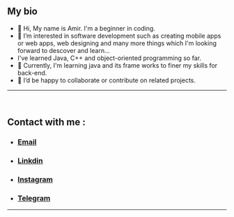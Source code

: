 ## My bio 

- 👋 Hi, My name is Amir. I'm a beginner in coding.
- 👀 I’m interested in software development such as creating mobile apps or web apps, web designing and many more things which I'm looking forward to descover and learn...
- I've learned Java, C++ and object-oriented programming so far. 
- 🌱 Currently, I'm learning java and its frame works to finer my skills for back-end.
- 💞️ I’d be happy to collaborate or contribute on related projects.
---
<br>

## Contact with me : 
- ### <a href="mailto:shivasokhana@gmail.com">Email</a> 
- ### <a href="http://linkedin.com/in/AmirShivasokhan">Linkdin</a>  
- ### <a href="http://instagram.com/amircorps">  Instagram</a>
- ### <a href="http://telegram.me/ASH_ITIS" >Telegram </a>
---
<br>

<!--
## The technologies that I use :


<img src="https://upload.wikimedia.org/wikipedia/commons/thumb/9/9a/Visual_Studio_Code_1.35_icon.svg/2048px-Visual_Studio_Code_1.35_icon.svg.png" alt="Visual Studio Code" width="65" style="margin:2px;" align=center> 
<img src="https://1000logos.net/wp-content/uploads/2020/08/Visual-Studio-Logo.png" alt="Microsoft Visual Studio" height ="70" style="margin:" align=center> 
<img src="https://upload.wikimedia.org/wikipedia/commons/thumb/9/9c/IntelliJ_IDEA_Icon.svg/1200px-IntelliJ_IDEA_Icon.svg.png" width="70" alt="IntelliJ IDEA" style="margin:2px;"align=center> 
<img src="https://loghi-famosi.com/wp-content/uploads/2021/01/GitHub-Logo.png" alt="Github" height="70" style="margin:2px;"align=center> 
<img src="https://upload.wikimedia.org/wikipedia/commons/thumb/1/18/ISO_C%2B%2B_Logo.svg/306px-ISO_C%2B%2B_Logo.svg.png" alt="C++" height ="70" style="margin:2px;" align=center> 
<img src="https://brandslogos.com/wp-content/uploads/images/large/java-logo-1.png" alt="Java" height="70" style="margin:2px;;"align=center>
<img src="https://upload.wikimedia.org/wikipedia/commons/thumb/6/61/HTML5_logo_and_wordmark.svg/512px-HTML5_logo_and_wordmark.svg.png" alt="HTML" width="90" style="margin:2px;"align=center>
<img src="https://upload.wikimedia.org/wikipedia/commons/thumb/d/d5/CSS3_logo_and_wordmark.svg/1452px-CSS3_logo_and_wordmark.svg.png" alt="CSS" height="90" style="margin:2px;" hspace="20" align=center> <img src="https://brandslogos.com/wp-content/uploads/images/large/arduino-logo-1.png" alt="Arduino" width="90" style="margin:8px;" align=center > --> 
